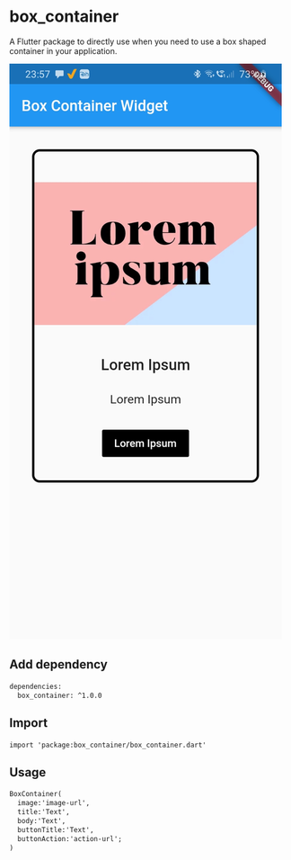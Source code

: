 # box_container

A Flutter package to directly use when you need to use a box shaped container in your application.

![Example App](https://github.com/hirdan/box_container/blob/main/example/Asset/example.jpg?raw=true)

## Add dependency
```
dependencies:
  box_container: ^1.0.0
```

## Import
```
import 'package:box_container/box_container.dart'
```

## Usage
```
BoxContainer(
  image:'image-url',
  title:'Text',
  body:'Text',
  buttonTitle:'Text',
  buttonAction:'action-url';
)
```
